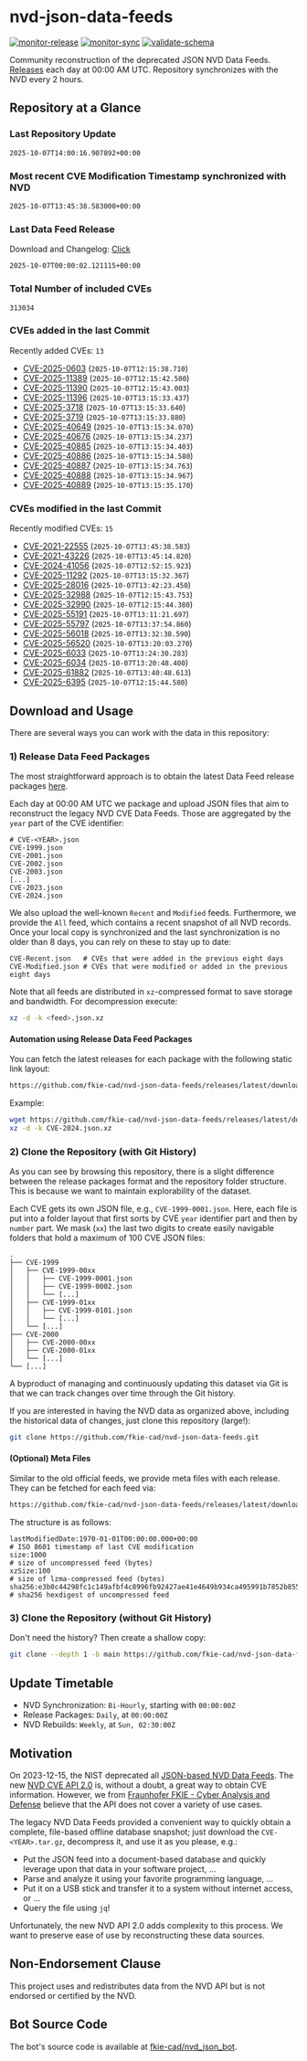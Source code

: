 # nvd-json-data-feeds

[![monitor-release](https://github.com/fkie-cad/nvd-json-data-feeds/actions/workflows/monitor_release.yml/badge.svg)](https://github.com/fkie-cad/nvd-json-data-feeds/actions/workflows/monitor_release.yml)
[![monitor-sync](https://github.com/fkie-cad/nvd-json-data-feeds/actions/workflows/monitor_sync.yml/badge.svg)](https://github.com/fkie-cad/nvd-json-data-feeds/actions/workflows/monitor_sync.yml)
[![validate-schema](https://github.com/fkie-cad/nvd-json-data-feeds/actions/workflows/validate_schema.yml/badge.svg)](https://github.com/fkie-cad/nvd-json-data-feeds/actions/workflows/validate_schema.yml)

Community reconstruction of the deprecated JSON NVD Data Feeds.
[Releases](https://github.com/fkie-cad/nvd-json-data-feeds/releases/latest) each day at 00:00 AM UTC.
Repository synchronizes with the NVD every 2 hours.

## Repository at a Glance

### Last Repository Update

```plain
2025-10-07T14:00:16.907892+00:00
```

### Most recent CVE Modification Timestamp synchronized with NVD

```plain
2025-10-07T13:45:38.583000+00:00
```

### Last Data Feed Release

Download and Changelog: [Click](https://github.com/fkie-cad/nvd-json-data-feeds/releases/latest)

```plain
2025-10-07T00:00:02.121115+00:00
```

### Total Number of included CVEs

```plain
313034
```

### CVEs added in the last Commit

Recently added CVEs: `13`

- [CVE-2025-0603](CVE-2025/CVE-2025-06xx/CVE-2025-0603.json) (`2025-10-07T12:15:38.710`)
- [CVE-2025-11389](CVE-2025/CVE-2025-113xx/CVE-2025-11389.json) (`2025-10-07T12:15:42.500`)
- [CVE-2025-11390](CVE-2025/CVE-2025-113xx/CVE-2025-11390.json) (`2025-10-07T12:15:43.003`)
- [CVE-2025-11396](CVE-2025/CVE-2025-113xx/CVE-2025-11396.json) (`2025-10-07T13:15:33.437`)
- [CVE-2025-3718](CVE-2025/CVE-2025-37xx/CVE-2025-3718.json) (`2025-10-07T13:15:33.640`)
- [CVE-2025-3719](CVE-2025/CVE-2025-37xx/CVE-2025-3719.json) (`2025-10-07T13:15:33.880`)
- [CVE-2025-40649](CVE-2025/CVE-2025-406xx/CVE-2025-40649.json) (`2025-10-07T13:15:34.070`)
- [CVE-2025-40676](CVE-2025/CVE-2025-406xx/CVE-2025-40676.json) (`2025-10-07T13:15:34.237`)
- [CVE-2025-40885](CVE-2025/CVE-2025-408xx/CVE-2025-40885.json) (`2025-10-07T13:15:34.403`)
- [CVE-2025-40886](CVE-2025/CVE-2025-408xx/CVE-2025-40886.json) (`2025-10-07T13:15:34.580`)
- [CVE-2025-40887](CVE-2025/CVE-2025-408xx/CVE-2025-40887.json) (`2025-10-07T13:15:34.763`)
- [CVE-2025-40888](CVE-2025/CVE-2025-408xx/CVE-2025-40888.json) (`2025-10-07T13:15:34.967`)
- [CVE-2025-40889](CVE-2025/CVE-2025-408xx/CVE-2025-40889.json) (`2025-10-07T13:15:35.170`)


### CVEs modified in the last Commit

Recently modified CVEs: `15`

- [CVE-2021-22555](CVE-2021/CVE-2021-225xx/CVE-2021-22555.json) (`2025-10-07T13:45:38.583`)
- [CVE-2021-43226](CVE-2021/CVE-2021-432xx/CVE-2021-43226.json) (`2025-10-07T13:45:14.820`)
- [CVE-2024-41056](CVE-2024/CVE-2024-410xx/CVE-2024-41056.json) (`2025-10-07T12:52:15.923`)
- [CVE-2025-11292](CVE-2025/CVE-2025-112xx/CVE-2025-11292.json) (`2025-10-07T13:15:32.367`)
- [CVE-2025-28016](CVE-2025/CVE-2025-280xx/CVE-2025-28016.json) (`2025-10-07T13:42:23.450`)
- [CVE-2025-32988](CVE-2025/CVE-2025-329xx/CVE-2025-32988.json) (`2025-10-07T12:15:43.753`)
- [CVE-2025-32990](CVE-2025/CVE-2025-329xx/CVE-2025-32990.json) (`2025-10-07T12:15:44.380`)
- [CVE-2025-55191](CVE-2025/CVE-2025-551xx/CVE-2025-55191.json) (`2025-10-07T13:11:21.697`)
- [CVE-2025-55797](CVE-2025/CVE-2025-557xx/CVE-2025-55797.json) (`2025-10-07T13:37:54.860`)
- [CVE-2025-56018](CVE-2025/CVE-2025-560xx/CVE-2025-56018.json) (`2025-10-07T13:32:38.590`)
- [CVE-2025-56520](CVE-2025/CVE-2025-565xx/CVE-2025-56520.json) (`2025-10-07T13:20:03.270`)
- [CVE-2025-6033](CVE-2025/CVE-2025-60xx/CVE-2025-6033.json) (`2025-10-07T13:24:30.283`)
- [CVE-2025-6034](CVE-2025/CVE-2025-60xx/CVE-2025-6034.json) (`2025-10-07T13:20:48.400`)
- [CVE-2025-61882](CVE-2025/CVE-2025-618xx/CVE-2025-61882.json) (`2025-10-07T13:40:48.613`)
- [CVE-2025-6395](CVE-2025/CVE-2025-63xx/CVE-2025-6395.json) (`2025-10-07T12:15:44.580`)


## Download and Usage

There are several ways you can work with the data in this repository:

### 1) Release Data Feed Packages

The most straightforward approach is to obtain the latest Data Feed release packages [here](https://github.com/fkie-cad/nvd-json-data-feeds/releases/latest).

Each day at 00:00 AM UTC we package and upload JSON files that aim to reconstruct the legacy NVD CVE Data Feeds.
Those are aggregated by the `year` part of the CVE identifier:

```
# CVE-<YEAR>.json
CVE-1999.json
CVE-2001.json
CVE-2002.json
CVE-2003.json
[...]
CVE-2023.json
CVE-2024.json
```

We also upload the well-known `Recent` and `Modified` feeds.
Furthermore, we provide the `All` feed, which contains a recent snapshot of all NVD records.
Once your local copy is synchronized and the last synchronization is no older than 8 days, you can rely on these to stay up to date:

```plain
CVE-Recent.json   # CVEs that were added in the previous eight days
CVE-Modified.json # CVEs that were modified or added in the previous eight days
```

Note that all feeds are distributed in `xz`-compressed format to save storage and bandwidth.
For decompression execute:

```sh
xz -d -k <feed>.json.xz
```

#### Automation using Release Data Feed Packages

You can fetch the latest releases for each package with the following static link layout:

```sh
https://github.com/fkie-cad/nvd-json-data-feeds/releases/latest/download/CVE-<YEAR>.json.xz
```

Example:

```sh
wget https://github.com/fkie-cad/nvd-json-data-feeds/releases/latest/download/CVE-2024.json.xz
xz -d -k CVE-2024.json.xz
```

### 2) Clone the Repository (with Git History)

As you can see by browsing this repository, there is a slight difference between the release packages format and the repository folder structure.
This is because we want to maintain explorability of the dataset.

Each CVE gets its own JSON file, e.g., `CVE-1999-0001.json`.
Here, each file is put into a folder layout that first sorts by CVE `year` identifier part and then by `number` part.
We mask (`xx`) the last two digits to create easily navigable folders that hold a maximum of 100 CVE JSON files:

```plain
.
├── CVE-1999
│   ├── CVE-1999-00xx
│   │   ├── CVE-1999-0001.json
│   │   ├── CVE-1999-0002.json
│   │   └── [...]
│   ├── CVE-1999-01xx
│   │   ├── CVE-1999-0101.json
│   │   └── [...]
│   └── [...]
├── CVE-2000
│   ├── CVE-2000-00xx
│   ├── CVE-2000-01xx
│   └── [...]
└── [...]
```

A byproduct of managing and continuously updating this dataset via Git is that we can track changes over time through the Git history.

If you are interested in having the NVD data as organized above, including the historical data of changes, just clone this repository (large!):

```sh
git clone https://github.com/fkie-cad/nvd-json-data-feeds.git
```

#### (Optional) Meta Files

Similar to the old official feeds, we provide meta files with each release. They can be fetched for each feed via:

```sh
https://github.com/fkie-cad/nvd-json-data-feeds/releases/latest/download/CVE-<YEAR>.meta
```

The structure is as follows:

```plain
lastModifiedDate:1970-01-01T00:00:00.000+00:00                          # ISO 8601 timestamp of last CVE modification
size:1000                                                               # size of uncompressed feed (bytes)
xzSize:100                                                              # size of lzma-compressed feed (bytes)
sha256:e3b0c44298fc1c149afbf4c8996fb92427ae41e4649b934ca495991b7852b855 # sha256 hexdigest of uncompressed feed
```

### 3) Clone the Repository (without Git History)

Don't need the history? Then create a shallow copy:

```sh
git clone --depth 1 -b main https://github.com/fkie-cad/nvd-json-data-feeds.git
```


## Update Timetable

* NVD Synchronization: `Bi-Hourly`, starting with `00:00:00Z`
* Release Packages: `Daily`, at `00:00:00Z`
* NVD Rebuilds: `Weekly`, at `Sun, 02:30:00Z`


## Motivation

On 2023-12-15, the NIST deprecated all [JSON-based NVD Data Feeds](https://nvd.nist.gov/vuln/data-feeds#divRetirementBanner-1).
The new [NVD CVE API 2.0](https://nvd.nist.gov/developers/vulnerabilities) is, without a doubt, a great way to obtain CVE information.
However, we from [Fraunhofer FKIE - Cyber Analysis and Defense](https://www.fkie.fraunhofer.de/en/departments/cad.html) believe that the API does not cover a variety of use cases.

The legacy NVD Data Feeds provided a convenient way to quickly obtain a complete, file-based offline database snapshot; just download the `CVE-<YEAR>.tar.gz`, decompress it, and use it as you please, e.g.:

- Put the JSON feed into a document-based database and quickly leverage upon that data in your software project, ...
- Parse and analyze it using your favorite programming language, ...
- Put it on a USB stick and transfer it to a system without internet access, or ...
- Query the file using `jq`!

Unfortunately, the new NVD API 2.0 adds complexity to this process.
We want to preserve ease of use by reconstructing these data sources.

## Non-Endorsement Clause

This project uses and redistributes data from the NVD API but is not endorsed or certified by the NVD.

## Bot Source Code

The bot's source code is available at [fkie-cad/nvd\_json\_bot](https://github.com/fkie-cad/nvd_json_bot).